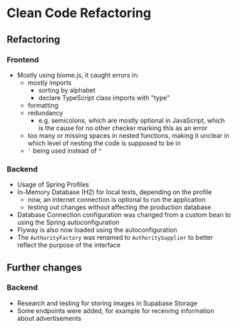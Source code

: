 # Clean Code Refactoring

## Refactoring
### Frontend
- Mostly using biome.js, it caught errors in:
  - mostly imports
    - sorting by alphabet
    - declare TypeScript class imports with "type"
  - formatting
  - redundancy
    - e.g. semicolons, which are mostly optional in JavaScript, which is the cause for no other checker marking this as an error
  - too many or missing spaces in nested functions, making it unclear in which level of nesting the code is supposed to be in
  - `'` being used instead of `"`

### Backend
- Usage of Spring Profiles
- In-Memory Database (H2) for local tests, depending on the profile
    - now, an internet connection is optional to run the application
    - testing out changes without affecting the production database
- Database Connection configuration was changed from a custom bean to using the Spring autoconfiguration
- Flyway is also now loaded using the autoconfiguration
- The `AuthorityFactory` was renamed to `AuthoritySupplier` to better reflect the purpose of the interface

## Further changes
### Backend
- Research and testing for storing images in Supabase Storage
- Some endpoints were added, for example for receiving information about advertisements
